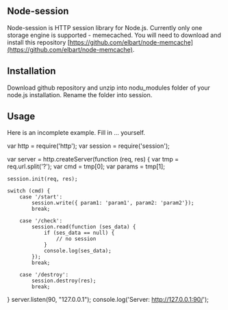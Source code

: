 ## Node-session

Node-session is HTTP session library for Node.js. Currently only one storage engine is supported - memecached. You will need 
to download and install this repository [https://github.com/elbart/node-memcache](https://github.com/elbart/node-memcache).

## Installation

Download github repository and unzip into nodu_modules folder of your node.js installation. Rename the folder into session.

## Usage

Here is an incomplete example. Fill in ... yourself.

var http 	 = require('http');
var session  = require('session');

var server  = http.createServer(function (req, res) {
	var tmp 	= req.url.split('?');
	var cmd    	= tmp[0];
	var params 	= tmp[1];
	
	session.init(req, res);
	
	switch (cmd) {
		case '/start':
			session.write({ param1: 'param1', param2: 'param2'});
			break;
			
		case '/check':
			session.read(function (ses_data) {
				if (ses_data == null) {
					// no session
				}
				console.log(ses_data);
			});
			break;
		
		case '/destroy':
			session.destroy(res);
			break;
}
server.listen(90, "127.0.0.1");
console.log('Server: http://127.0.0.1:90/');